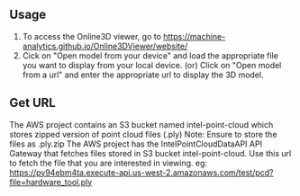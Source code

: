 ## Usage
1. To access the Online3D viewer, go to https://machine-analytics.github.io/Online3DViewer/website/
2. Cick on "Open model from your device" and load the appropriate file you want to display from your local device. 
   (or)
   Click on "Open model from a url" and enter the appropriate url to display the 3D model.

## Get URL
The AWS project contains an S3 bucket named intel-point-cloud which stores zipped version of point cloud files (.ply)
Note: Ensure to store the files as <filename>.ply.zip
The AWS project has the IntelPointCloudDataAPI API Gateway that fetches files stored in S3 bucket intel-point-cloud. Use this url to fetch the file that you are interested in viewing. eg: https://py94ebm4ta.execute-api.us-west-2.amazonaws.com/test/pcd?file=hardware_tool.ply
  
